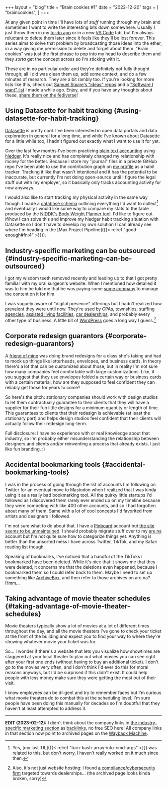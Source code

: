 +++
layout = "blog"
title = "Brain cookies #1"
date = "2022-12-20"
tags = [
  "braincookies",
]
+++

At any given point in time I'll have lots of _stuff_ running through my brain and sometimes I want to write the interesting bits down somewhere. Usually I just throw them in my [to-do app](https://todoist.com) or in a new [VS Code](https://code.visualstudio.com) tab, but I'm always reluctant to delete them later since it feels like they'll be lost forever. This series aims to solve that problem by broadcasting those ideas into the ether, in a way giving me permission to delete and forget about them. "Brain cookies" was just the first phrase to pop into my head to describe them and they _sorta_ get the concept across so I'm sticking with it.

<!--more-->

These are in no particular order and they're definitely not fully thought through; all I did was clean them up, add some context, and do a few minutes of research. They are a bit rambly too. If you're looking for more lists like this, check out [Samuel Squire's "ideas" repos](https://github.com/samsquire/ideas) and a ["Software I want" list](https://github.com/themaxdavitt/software-i-want) I made a while ago. Enjoy, and if you have any thoughts about these, [share them on the fediverse](https://fosstodon.org/@themaxdavitt/109549047400049154)!

## Using Datasette for habit tracking {#using-datasette-for-habit-tracking}

[Datasette](https://datasette.io) is pretty cool. I've been interested in open data portals and data exploration in general for a long time, and while I've known about Datasette for a little while too, I hadn't figured out exactly what I want to use it for yet.

Over the last few months I've been practicing [plain text accounting](https://plaintextaccounting.org) using [hledger](https://hledger.org). It's really nice and has completely changed my relationship with money for the better. Because I store my "journal" files in a private GitHub repo I've been able to use the contribution graph on [my profile](https://github.com/themaxdavitt) as a habit tracker. Tracking it like that wasn't intentional and it has the potential to be inaccurate, but currently I'm not doing open-source until I figure the legal stuff out with my employer, so it basically only tracks accounting activity for now anyways. 

I would also like to start tracking my physical activity in the same way though. I made a [database schema](https://gist.github.com/themaxdavitt/563e349613cc41a0456d38a1215e5ec0) outlining everything I'd want to collect[^1] and eventually I would like some way to compare my stats to the table produced by the [NIDDK's Body Weight Planner tool](https://www.niddk.nih.gov/bwp). I'd like to figure out if/how I can solve this and improve my hledger habit tracking situation with Datasette so I don't have to develop my own solution (I can already see where I'm heading in the [Max Project Pipeline]({{< relref "good-enough#fn:4" >}})).

[^1]: Yes, [my last TIL]({{< relref "turn-bash-array-into-cmd-args" >}}) was related to this, but don't worry, I haven't really worked on it much since then.

## Industry-specific marketing can be outsourced {#industry-specific-marketing-can-be-outsourced}

I got my wisdom teeth removed recently and leading up to that I got pretty familiar with my oral surgeon's website. When I mentioned how detailed it was to him he told me that he was paying some [some company](https://web.archive.org/web/20221220/https://www.pbhs.com) to manage the content on it for him.

I was vaguely aware of "digital presence" offerings but I hadn't realized how prevalent they were until now. They're used by [CPAs](https://web.archive.org/web/20221220/https://www.cpasitesolutions.com/), [townships](https://web.archive.org/web/20230127045230/https://www.townweb.com/), [staffing agencies](https://web.archive.org/web/20221220/https://www.haleymarketing.com/services/websites/), [assisted living facilities](https://web.archive.org/web/20221220/https://www.ltcwebsitesolutions.com), [car dealerships](https://web.archive.org/web/20221220/https://www.sincrodigital.com), and probably every other type of business. A little bit of [WordPress](https://wordpress.org) goes a long way I guess.[^2]

[^2]: Also, it's not just website hosting: I found [a compliance/cybersecurity firm](https://web.archive.org/web/20221220/https://complyauto.com) targeted towards dealerships... (the archived page looks kinda broken, sorry)

## Corporate redesign guarantors {#corporate-redesign-guarantors}

A [friend of mine](https://www.sydmeg.com/) was doing brand redesigns for a class she's taking and had to mock up things like letterheads, envelopes, and business cards. In theory there's a lot that can be customized about those, but in reality I'm not sure how many companies feel comfortable with large customizations. Like, if you suggest that they use envelopes folded a certain way or business cards with a certain material, how are they supposed to feel confident they can reliably get those for years to come?

So here's the pitch: stationary companies should work with design studios to let them contractually guarantee to their clients that they will have a supplier for their fun little designs for a minimum quantity or length of time. This guarantees to clients that their redesign is achievable (at least the stationary part) and helps design studios feel confident that their clients will actually follow their redesign long-term.

Full disclosure: I have no experience with or real knowledge about that industry, so I'm probably either misunderstanding the relationship between designers and clients and/or reinventing a process that already exists. I just like fun branding. :)

## Accidental bookmarking tools {#accidental-bookmarking-tools}

I was in the process of going through the list of accounts I'm following on Twitter for an eventual move to Mastodon when I realized that I was kinda using it as a really bad bookmarking tool. All the quirky little startups I'd followed as I discovered them rarely ever ended up on my timeline because they were competing with like 400 other accounts, and so I had forgotten about many of them. Same with a lot of cool concepts I'd favorited from artists and designers I followed.

I'm not sure what to do about that. I have a [Pinboard](https://pinboard.in) account but [the site seems to be unmaintained](https://news.ycombinator.com/item?id=34062802). I should probably migrate stuff over to my [are.na](https://are.na) account but I'm not quite sure how to categorize things yet. Anything is better than the unsorted mess I have across Twitter, TikTok, and my Safari reading list though.

Speaking of bookmarks, I've noticed that a handful of the TikToks I bookmarked have been deleted. While it's nice that it shows me that they were deleted, it concerns me that the deletions even happened, because I bookmarked them so I could refer back to them. Maybe I need to set up something like [ArchiveBox](https://archivebox.io), and then refer to those archives on are.na? Hmm...

## Taking advantage of movie theater schedules {#taking-advantage-of-movie-theater-schedules}

Movie theaters typically show a lot of movies at a lot of different times throughout the day, and all the movie theaters I've gone to check your ticket at the front of the building and expect you to find your way to where they're showing whatever movie your ticket was for.

So... I wonder if there's a website that lets you visualize how showtimes are staggered at your local theater to plan out what movies you can see right after your first one ends (without having to buy an additional ticket). I don't go to the movies very often, and I don't think I'd ever do this for moral reasons anyways, but I'd be surprised if this didn't exist. It could help people with less money make sure they were getting the most out of their visit.

I know employees can be diligent and try to remember faces but I'm curious what movie theaters do to combat this at the scheduling level. I'm sure people have been doing this manually for decades so I'm doubtful that they haven't at least attempted to address it. 

---

**EDIT (2023-02-12):** I didn't think about the company links in [the industry-specific marketing section](#industry-specific-marketing-can-be-outsourced) as [backlinks](https://en.wikipedia.org/wiki/Backlink), no free SEO here! All company links in that section now point to archived pages on the [Wayback Machine](https://archive.org/web/).
